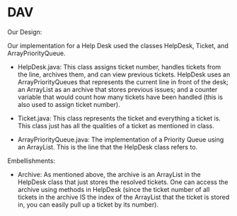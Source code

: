 # DAV

Our Design: 

Our implementation for a Help Desk used the classes HelpDesk, Ticket, and ArrayPriorityQueue. 

- HelpDesk.java: This class assigns ticket number, handles tickets from the line, archives them, and can view previous tickets. HelpDesk uses an ArrayPriorityQueues that represents the current line in front of the desk; an ArrayList as an archive that stores previous issues; and a counter variable that would count how many tickets have been handled (this is also used to assign ticket number). 


- Ticket.java: This class represents the ticket and everything a ticket is. This class just has all the qualities of a ticket as mentioned in class. 


- ArrayPriorityQueue.java: The implementation of a Priority Queue using an ArrayList. This is the line that the HelpDesk class refers to. 


Embellishments: 

- Archive: As mentioned above, the archive is an ArrayList in the HelpDesk class that just stores the resolved tickets. One can access the archive using methods in HelpDesk (since the ticket number of all tickets in the archive IS the index of the ArrayList that the ticket is stored in, you can easily pull up a ticket by its number).  
